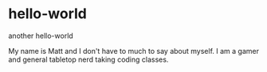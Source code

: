 # hello-world
another hello-world

My name is Matt and I don't have to much to say about myself.  I am a gamer and general tabletop nerd taking coding classes.
